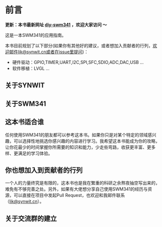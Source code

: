 # 前言

**更新：本书最新网址 [diy-swm341](https://yanmowudi.github.io/diy-swm341) ，欢迎大家访问 ～**

这是一本SWM341的应用指南。

本书目前规划了以下部分(如果你有其他好的建议，或者想加入贡献者的行列，欢迎邮件lik@synwit.cn或者在issue里提问)：

- 硬件驱动：GPIO,TIMER,UART,I2C,SPI,SFC,SDIO,ADC,DAC,USB ...
- 软件移植：LVGL ...

## 关于SYNWIT


## 关于SWM341

## 这本书适合谁
任何使用SWM341的朋友都可以参考这本书。如果你只是对某个特定的领域感兴趣，可以选择性地挑选你感兴趣的内容进行学习。我希望这本书能成为你的攻略，让你花最少的时间掌握你所需要的知识和能力，少走些弯路，收获更丰富、更多样、更满足的学习体验。

## 你也想加入到贡献者的行列
一个人的力量终究是有限的，这本书也是我在繁重的科研之余熬夜抽空写出来的，难免有不够完善之处。另外，如果有大佬想分享自己使用SWM341的经历与资源，可以直接在项目中发起Pull Request，也欢迎和我邮件联系（lik@synwit.cn）。

## 关于交流群的建立
